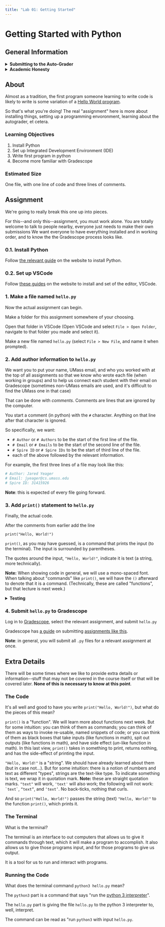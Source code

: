```yaml
---
title: "Lab 01: Getting Started"
---
```


# Getting Started with Python

## General Information

<details>
<summary><b>Submitting to the Auto-Grader</b></summary>

For auto-grading homework assignments in the course,
we use [Gradescope](https://www.gradescope.com).

#### General Submission Info

When submitting files to Gradescope,
you need to submit all the files you want graded at once.

You can do this in several ways:
* Select all files you want to submit and drag and drop them in the submission area when prompted.
* Browse your files when prompted by Gradescope and select all files you want to submit.
* Directly compress all the files you want to submit into a zip file (zip file name does not matter),
and submit that zip file via drag-and-drop or browsing for it.
* Compress a folder containing the files you want to submit into a zip file (zip file name does not matter),
and submit that zip file via drag-and-drop or browsing for it.

#### Group Submissions

When a group of people is submitting an assignment,
only one person should submit the solution.

They should then add the other members to that submission.
On the Gradescope page for a submission there should be a
"+ Add Group Member" button by the name in the upper-right.

This is important because if multiple people submit,
our similarity checker will see identical submissions and flag that.

#### Unlimited attempts

You have unlimited attempts for our auto-graded assignments.

This means that you should submit early and often in order
to be confident that code you are writing as you go passes all of our tests.

</details>

<details>
<summary><b>Academic Honesty</b></summary>

All work that is completed in this assignment is your own group's.
You may talk to other students about the problems you are to solve,
however, you may not share code in any way, except with your partner(s). 
What you submit **must be your own group's work**.

You may not use any code that is posted on the internet. If you are
not sure it is in your best interest to contact the course staff.
We will be using software that will compare your code to other students in the course
as well as online resources.
It is very easy for us to detect similar submissions and will result in
a failure for the exercise or possibly a failure for the course.
Please, do not do this.
It is important to be academically honest and submit your work only.
Please review the [UMass Academic Honesty Policy and
Procedures](https://www.umass.edu/honesty/) so you are aware of what this means.

Copying partial or whole solutions, obtained from other students or elsewhere, is academic dishonesty.
Do not share your code with your classmates, and do not use your classmates' code.
If you are confused about what constitutes academic dishonesty you should re-read the course policies.
We assume you have read the course policies in detail and
by submitting this project you have provided your virtual signature in agreement with these policies.

</details>

## About

Almost as a tradition, the first program someone learning to write code is likely to write is some variation of a [Hello World program](https://en.wikipedia.org/wiki/%22Hello%2C_World!%22_program). 

So that's what you're doing! The real "assignment" here is more about installing things, setting up a programming envoronment, learning about the autograder, et cetera.

### Learning Objectives

1. Install Python
2. Set up Integrated Development Environment (IDE)
3. Write first program in python
4. Become more familiar with Gradescope

### Estimated Size

One file, with one line of code and three lines of comments.

## Assignment

We're going to really break this one up into pieces.

For this--and only this--assignment, you must work alone.
You are totally welcome to talk to people nearby, everyone just needs to make their own submissions
We want everyone to have everything installed and in working order,
and to know the the Gradescope process looks like.

### **0.1. Install Python**

Follow [the relevant guide](../guides/installing-python) on the website to install Python.

### **0.2. Set up VSCode**

Follow [these guides](../guides/vscode) on the website to install and set of the editor, VSCode.

### **1. Make a file named `hello.py`**

Now the actual assignment can begin.

Make a folder for this assignment somewhere of your choosing.

Open that folder in VSCode (Open VSCode and select `File > Open Folder`, navigate to that folder you made and select it).

Make a new file named `hello.py` (select `File > New File`, and name it when prompted).

### **2. Add author information to `hello.py`**

We want you to put your name, UMass email, 
and who you worked with at the top of all assignments
so that we know who wrote each file (when working in groups)
and to help us connect each student with their email on Gradescope
(sometimes non-UMass emails are used,
and it's difficult to find the UMass one in that case)

That can be done with *comments*. Comments are lines that are ignored by the computer.

You start a comment (in python) with the `#` character.
Anything on that line after that character is ignored.

So specifically, we want:
* `# Author` or `# Authors` to be the start of the first line of the file.
* `# Email` or `# Emails` to be the start of the second line of the file.
* `# Spire ID` or `# Spire IDs` to be the start of third line of the file.
* each of the above followed by the relevant information.

For example, the first three lines of a file may look like this:
```py
# Author: Jared Yeager
# Email: jyeager@cs.umass.edu
# Spire ID: 31415926
```

**Note**: this is expected of every file going forward.

### **3. Add `print()` statement to `hello.py`**

Finally, the actual code.

After the comments from earlier add the line
```
print("Hello, World!")
```

`print()`, as you may have guessed, is a command that prints the input (to the terminal). The input is surrounded by parentheses.

The quotes around the input, `"Hello, World!"`, indicate it is text (a string, more technically).

**Note:** When showing code in general, we will use a mono-spaced font. When talking about "commands" like `print()`, we will have the `()` afterward to denote that it is a command. (Technically, these are called "functions", but that lecture is next week.)

<details>
<summary><b>Testing</b></summary>

While we have autograded tests for you, we don't want to encourage dependence on the autograder. We want to try and impart testing and debugging skills so that you are equipped in any circumstance.

To that end, we will have testing recommendations/suggestions where we can, so that you can test your code.

In this case, running the code and making sure "Hello, World!" is printed is the natural thing to do. Running code and making sure it does what you expect is the essence of testing. (Finding out where it first deviates from what you expect is the essence of debugging)

To run the code, open the built-in terminal (select `Terminal > New Terminal`) and type in `python3 hello.py` in the terminal.

You should now see:
```
$ python3 hello.py
Hello, World!
```

This `$` sign notation is not literal, it represents lines you entered input on.

</details>

### **4. Submit `hello.py` to Gradescope**

Log in to [Gradescope](https://www.gradescope.com), select the relevant assignment, and submit `hello.py`

Gradescope has [a guide](https://help.gradescope.com/article/ccbpppziu9-student-submit-work) on submitting
[assignments like this](https://help.gradescope.com/article/ccbpppziu9-student-submit-work#submitting_code).

**Note**: in general, you will submit all `.py` files for a relevant assignment at once.

## Extra Details

There will be some times where we like to provide extra details or information--stuff that may not be covered in the course itself or that will be covered later. **None of this is necessary to know at this point**.

### The Code

It's all well and good to have you write `print("Hello, World!")`, but what do the pieces of this mean?

`print()` is a "function". We will learn more about functions next week. But for some intuition: you can think of them as commands; you can think of them as ways to invoke re-usable, named snippets of code; or you can think of them as black boxes that take inputs (like functions in math), spit out outputs (like functions in math), and have side effect (*un*-like function in math). In this last view, `print()` takes in something to print, returns nothing, and has the side-effect of printing the input.

`"Hello, World!"` is a "string". We should have already learned about them (but in case not...). But for some intuition: there is a notion of numbers and text as different "types", strings are the text-like type. To indicate something is text, we wrap it in quotation mark. **Note:** these are straight quotation marks. `"text"` will work, `'text'` will also work; the following will not work: `` `text` ``, `“text”`, and `‘text’`. No back-ticks, nothing that curls.

And so `print("Hello, World!")` passes the string (text) `"Hello, World!"` to the function `print()`, which prints it.

### The Terminal

What is the terminal?

The terminal is an interface to out computers that allows us to give it commands through text, which it will make a program to accomplish. It also allows us to give those programs input, and for those programs to give us output.

It is a tool for us to run and interact with programs.

### Running the Code

What does the terminal command `python3 hello.py` mean?

The `python3` part is a command that says "run the [python 3 interpreter](https://docs.python.org/3/tutorial/interpreter.html)".

The `hello.py` part is giving the file `hello.py` to the python 3 interpreter to, well, interpret.

The command can be read as "run `python3` with input `hello.py`.
